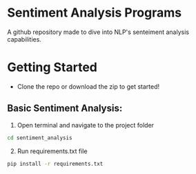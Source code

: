 # Sentiment Analysis Programs
A github repository made to dive into NLP's senteiment analysis capabilities.

# Getting Started
- Clone the repo or download the zip to get started!

## Basic Sentiment Analysis:
1. Open terminal and navigate to the project folder
```zsh
cd sentiment_analysis
```
2. Run requirements.txt file
```zsh
pip install -r requirements.txt
```
